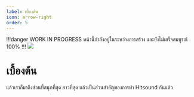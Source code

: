 ```yaml
---
label: เบื้องต้น
icon: arrow-right
order: 5
---
```

!!!danger WORK IN PROGRESS
หน้านี้กำลังอยู่ในระหว่างการสร้าง และยังไม่เสร็จสมบูรณ์ 100%
!!!
![](https://cdn.discordapp.com/attachments/531833851375386634/1061967164137033829/image.png)

# เบื้องต้น
แล้วเราก็มาถึงส่วนที้สนุกที่สุด ยาวที่สุด แล้วเป็นส่วนสำคัญของการทำ Hitsound กันแล้ว
